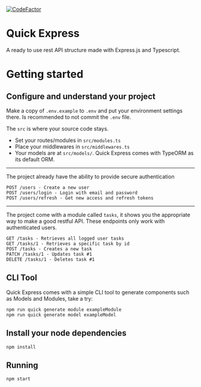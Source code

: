 [![CodeFactor](https://www.codefactor.io/repository/github/scriptaria/quick-express/badge)](https://www.codefactor.io/repository/github/scriptaria/quick-express)

# Quick Express

A ready to use rest API structure made with Express.js and Typescript.

# Getting started

## Configure and understand your project

Make a copy of `.env.example` to `.env` and put your environment settings there. Is recommended to not commit the `.env` file.

The `src` is where your source code stays.
 * Set your routes/modules in `src/modules.ts`
 * Place your middlewares in `src/middlewares.ts`
 * Your models are at `src/models/`. Quick Express comes with TypeORM as its default ORM.

------

The project already have the ability to provide secure authentication

    POST /users - Create a new user
    POST /users/login - Login with email and password
    POST /users/refresh - Get new access and refresh tokens

------

The project come with a module called `tasks`, it shows you the appropriate way to make a good restful API. These endpoints only work with authenticated users.

    GET /tasks - Retrieves all logged user tasks
    GET /tasks/1 - Retrieves a specific task by id
    POST /tasks - Creates a new task
    PATCH /tasks/1 - Updates task #1
    DELETE /tasks/1 - Deletes task #1

## CLI Tool

Quick Express comes with a simple CLI tool to generate components such as Models and Modules, take a try:

    npm run quick generate module exampleModule
    npm run quick generate model exampleModel

## Install your node dependencies

    npm install

## Running

    npm start




